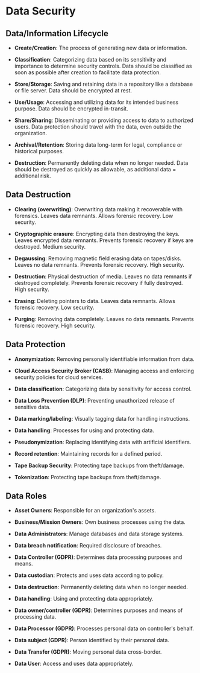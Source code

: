 # Data Security

## Data/Information Lifecycle

- **Create/Creation**: The process of generating new data or information.

- **Classification**: Categorizing data based on its sensitivity and importance to determine security controls. Data should be classified as soon as possible after creation to facilitate data protection.

- **Store/Storage**: Saving and retaining data in a repository like a database or file server. Data should be encrypted at rest.

- **Use/Usage**: Accessing and utilizing data for its intended business purpose. Data should be encrypted in-transit.

- **Share/Sharing**: Disseminating or providing access to data to authorized users. Data protection should travel with the data, even outside the organization.

- **Archival/Retention**: Storing data long-term for legal, compliance or historical purposes. 

- **Destruction**: Permanently deleting data when no longer needed. Data should be destroyed as quickly as allowable, as additional data = additional risk.

## Data Destruction

- **Clearing (overwriting)**: Overwriting data making it recoverable with forensics. Leaves data remnants. Allows forensic recovery. Low security.

- **Cryptographic erasure**: Encrypting data then destroying the keys. Leaves encrypted data remnants. Prevents forensic recovery if keys are destroyed. Medium security.

- **Degaussing**: Removing magnetic field erasing data on tapes/disks. Leaves no data remnants. Prevents forensic recovery. High security. 

- **Destruction**: Physical destruction of media. Leaves no data remnants if destroyed completely. Prevents forensic recovery if fully destroyed. High security.

- **Erasing**: Deleting pointers to data. Leaves data remnants. Allows forensic recovery. Low security.

- **Purging**: Removing data completely. Leaves no data remnants. Prevents forensic recovery. High security.

## Data Protection

- **Anonymization**: Removing personally identifiable information from data.

- **Cloud Access Security Broker (CASB)**: Managing access and enforcing security policies for cloud services.

- **Data classification**: Categorizing data by sensitivity for access control.

- **Data Loss Prevention (DLP)**: Preventing unauthorized release of sensitive data.

- **Data marking/labeling**: Visually tagging data for handling instructions.

- **Data handling**: Processes for using and protecting data.

- **Pseudonymization**: Replacing identifying data with artificial identifiers.

- **Record retention**: Maintaining records for a defined period.

- **Tape Backup Security**: Protecting tape backups from theft/damage.

- **Tokenization**: Protecting tape backups from theft/damage.

## Data Roles

- **Asset Owners**: Responsible for an organization's assets.

- **Business/Mission Owners**: Own business processes using the data.

- **Data Administrators**: Manage databases and data storage systems.  

- **Data breach notification**: Required disclosure of breaches.

- **Data Controller (GDPR)**: Determines data processing purposes and means.

- **Data custodian**: Protects and uses data according to policy.

- **Data destruction**: Permanently deleting data when no longer needed.

- **Data handling**: Using and protecting data appropriately.

- **Data owner/controller (GDPR)**: Determines purposes and means of processing data.

- **Data Processor (GDPR)**: Processes personal data on controller's behalf.

- **Data subject (GDPR)**: Person identified by their personal data.

- **Data Transfer (GDPR)**: Moving personal data cross-border.

- **Data User**: Access and uses data appropriately.
